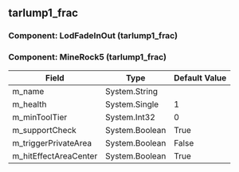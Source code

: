 ## tarlump1_frac

### Component: LodFadeInOut (tarlump1_frac)

### Component: MineRock5 (tarlump1_frac)

|Field|Type|Default Value|
|-----|----|-------------|
|m_name|System.String||
|m_health|System.Single|1|
|m_minToolTier|System.Int32|0|
|m_supportCheck|System.Boolean|True|
|m_triggerPrivateArea|System.Boolean|False|
|m_hitEffectAreaCenter|System.Boolean|True|


